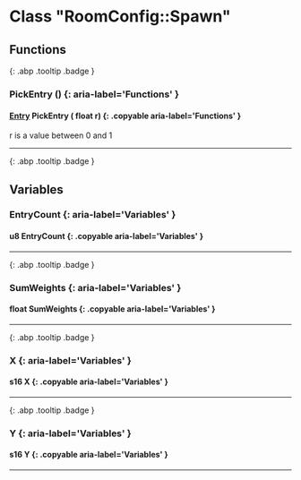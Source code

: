 # Class "RoomConfig::Spawn"
## Functions
[ ](#){: .abp .tooltip .badge }
### PickEntry () {: aria-label='Functions' }
####  [Entry](../RoomConfig_Entry) PickEntry ( float r)  {: .copyable aria-label='Functions' }
r is a value between 0 and 1 
___ 
[ ](#){: .abp .tooltip .badge }
## Variables
### EntryCount {: aria-label='Variables' }
#### u8 EntryCount  {: .copyable aria-label='Variables' }

___ 
[ ](#){: .abp .tooltip .badge }
### SumWeights {: aria-label='Variables' }
#### float SumWeights  {: .copyable aria-label='Variables' }

___ 
[ ](#){: .abp .tooltip .badge }
### X {: aria-label='Variables' }
#### s16 X  {: .copyable aria-label='Variables' }

___ 
[ ](#){: .abp .tooltip .badge }
### Y {: aria-label='Variables' }
#### s16 Y  {: .copyable aria-label='Variables' }

___ 
